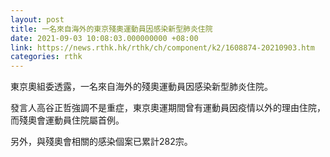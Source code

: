 ```yaml
---
layout: post
title: 一名來自海外的東京殘奧運動員因感染新型肺炎住院
date: 2021-09-03 10:08:03.000000000 +08:00
link: https://news.rthk.hk/rthk/ch/component/k2/1608874-20210903.htm
categories: rthk
---
```


東京奧組委透露，一名來自海外的殘奧運動員因感染新型肺炎住院。

發言人高谷正哲強調不是重症，東京奧運期間曾有運動員因疫情以外的理由住院，而殘奧會運動員住院屬首例。

另外，與殘奧會相關的感染個案已累計282宗。
